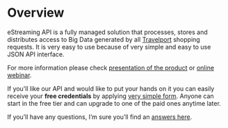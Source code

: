 # Overview

eStreaming API is a fully managed solution that processes, stores and distributes access to Big Data generated by all [Travelport](https://en.wikipedia.org/wiki/Travelport) shopping requests. It is very easy to use because of very simple and easy to use JSON API interface.

For more information please check [presentation of the product](https://docs.google.com/presentation/d/1b4NTC7Qz7H7P_xQ4xbPMzoQdD9IG-JAUXLB1bDrLemo/edit?usp=sharing) or [online webinar](https://www.youtube.com/watch?v=xCaoQulCcmA&feature=youtu.be).

If you'll like our API and would like to put your hands on it you can easily receive your **free credentials** by applying [very simple form](http://estrapi.cee-systems.com). Anyone can start in the free tier and can upgrade to one of the paid ones anytime later.

If you’ll have any questions, I’m sure you’ll find an [answers here](https://docs.travelcloudpro.eu/faq.html).

